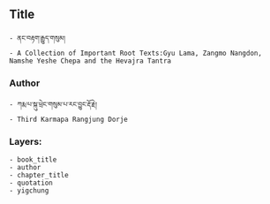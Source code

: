 ## Title
	- ནང་བརྟག་རྒྱུད་གསུམ།
	- A Collection of Important Root Texts:Gyu Lama, Zangmo Nangdon, Namshe Yeshe Chepa and the Hevajra Tantra

### Author
	- ཀརྨ་པ་སྐུ་ཕྲེང་གསུམ་པ་རང་བྱུང་རྡོ་རྗེ།
	- Third Karmapa Rangjung Dorje

### Layers:
	- book_title
	- author
	- chapter_title
	- quotation
	- yigchung
